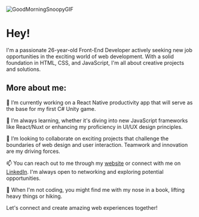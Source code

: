 <!-- ![Prisberg Blast'em](/assets/profile.svg) -->
![GoodMorningSnoopyGIF](https://github.com/Prisberg/Prisberg/assets/94374883/5b196d24-1400-4437-a0d2-9cbbaf84c895)

# Hey!

I'm a passionate 26-year-old Front-End Developer actively seeking new job opportunities in the exciting world of web development. With a solid foundation in HTML, CSS, and JavaScript, I'm all about creative projects and solutions.

## More about me:

🔬 I’m currently working on a React Native productivity app that will serve as the base for my first C# Unity game.

🌱 I’m always learning, whether it's diving into new JavaScript frameworks like React/Nuxt or enhancing my proficiency in UI/UX design principles.

🤝 I’m looking to collaborate on exciting projects that challenge the boundaries of web design and user interaction. Teamwork and innovation are my driving forces.

📫 You can reach out to me through my [website](https://prisberg.dev/contact) or connect with me on [LinkedIn](https://www.linkedin.com/in/philip-risberg). I'm always open to networking and exploring potential opportunities.

🌄 When I'm not coding, you might find me with my nose in a book, lifting heavy things or hiking.

Let's connect and create amazing web experiences together!
